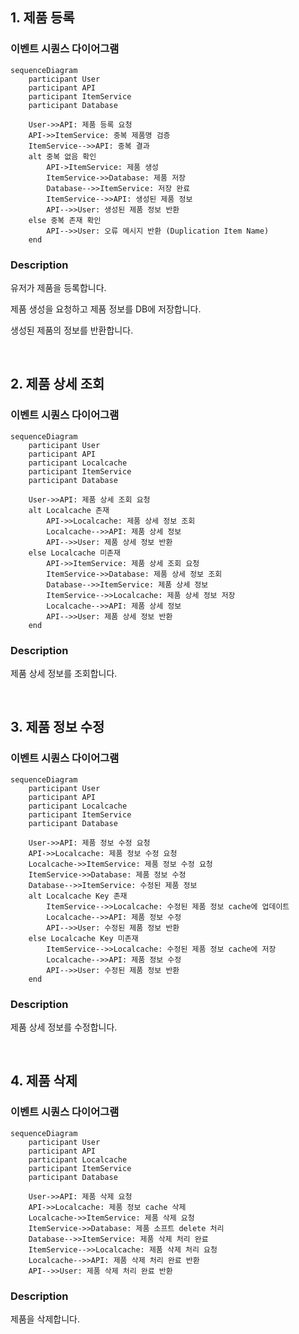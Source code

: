## 1. 제품 등록

### 이벤트 시퀀스 다이어그램
```mermaid
sequenceDiagram
    participant User
    participant API
    participant ItemService
    participant Database
    
    User->>API: 제품 등록 요청
    API->>ItemService: 중복 제품명 검증
    ItemService-->>API: 중복 결과
    alt 중복 없음 확인
        API->ItemService: 제품 생성
        ItemService->>Database: 제품 저장
        Database-->>ItemService: 저장 완료
        ItemService-->>API: 생성된 제품 정보
        API-->>User: 생성된 제품 정보 반환
    else 중복 존재 확인
        API-->>User: 오류 메시지 반환 (Duplication Item Name)
    end
```

### Description

유저가 제품을 등록합니다.

제품 생성을 요청하고 제품 정보를 DB에 저장합니다.

생성된 제품의 정보를 반환합니다.

<br>

## 2. 제품 상세 조회

### 이벤트 시퀀스 다이어그램
```mermaid
sequenceDiagram
    participant User
    participant API
    participant Localcache
    participant ItemService
    participant Database
    
    User->>API: 제품 상세 조회 요청
    alt Localcache 존재
        API->>Localcache: 제품 상세 정보 조회
        Localcache-->>API: 제품 상세 정보
        API-->>User: 제품 상세 정보 반환
    else Localcache 미존재
        API->>ItemService: 제품 상세 조회 요청
        ItemService->>Database: 제품 상세 정보 조회
        Database-->>ItemService: 제품 상세 정보
        ItemService-->>Localcache: 제품 상세 정보 저장
        Localcache-->>API: 제품 상세 정보
        API-->>User: 제품 상세 정보 반환
    end
```

### Description

제품 상세 정보를 조회합니다.

<br>

## 3. 제품 정보 수정

### 이벤트 시퀀스 다이어그램
```mermaid
sequenceDiagram
    participant User
    participant API
    participant Localcache
    participant ItemService
    participant Database
    
    User->>API: 제품 정보 수정 요청
    API->>Localcache: 제품 정보 수정 요청
    Localcache->>ItemService: 제품 정보 수정 요청
    ItemService->>Database: 제품 정보 수정
    Database-->>ItemService: 수정된 제품 정보
    alt Localcache Key 존재
        ItemService-->>Localcache: 수정된 제품 정보 cache에 업데이트
        Localcache-->>API: 제품 정보 수정
        API-->>User: 수정된 제품 정보 반환
    else Localcache Key 미존재
        ItemService-->>Localcache: 수정된 제품 정보 cache에 저장
        Localcache-->>API: 제품 정보 수정
        API-->>User: 수정된 제품 정보 반환
    end 
```

### Description

제품 상세 정보를 수정합니다.

<br>

## 4. 제품 삭제

### 이벤트 시퀀스 다이어그램
```mermaid
sequenceDiagram
    participant User
    participant API
    participant Localcache
    participant ItemService
    participant Database
    
    User->>API: 제품 삭제 요청
    API->>Localcache: 제품 정보 cache 삭제
    Localcache->>ItemService: 제품 삭제 요청
    ItemService->>Database: 제품 소프트 delete 처리
    Database-->>ItemService: 제품 삭제 처리 완료
    ItemService-->>Localcache: 제품 삭제 처리 요청
    Localcache-->>API: 제품 삭제 처리 완료 반환
    API-->>User: 제품 삭제 처리 완료 반환
```

### Description

제품을 삭제합니다.

<br>
